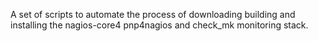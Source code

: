A set of scripts to automate the process of downloading building and installing the nagios-core4 pnp4nagios and check_mk monitoring stack.
